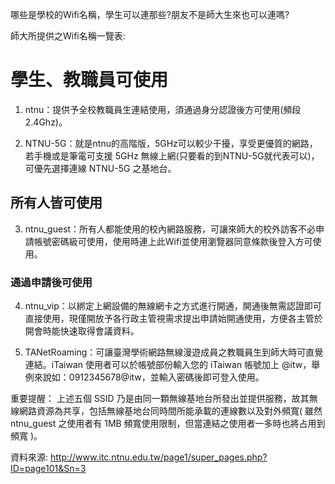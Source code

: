 哪些是學校的Wifi名稱，學生可以連那些?朋友不是師大生來也可以連嗎?

師大所提供之Wifi名稱一覽表:

# 學生、教職員可使用
 1. ntnu：提供予全校教職員生連結使用，須通過身分認證後方可使用(頻段2.4Ghz)。

2. NTNU-5G：就是ntnu的高階版，5GHz可以較少干擾，享受更優質的網路，若手機或是筆電可支援 5GHz 無線上網(只要看的到NTNU-5G就代表可以)，可優先選擇連線 NTNU-5G 之基地台。

## 所有人皆可使用
 3. ntnu_guest：所有人都能使用的校內網路服務，可讓來師大的校外訪客不必申請帳號密碼級可使用，使用時連上此Wifi並使用瀏覽器同意條款後登入方可使用。

###  通過申請後可使用
 4. ntnu_vip：以綁定上網設備的無線網卡之方式進行開通，開通後無需認證即可直接使用，現僅開放予各行政主管視需求提出申請始開通使用，方便各主管於開會時能快速取得會議資料。

5. TANetRoaming：可讓臺灣學術網路無線漫遊成員之教職員生到師大時可直覺連結。iTaiwan 使用者可以於帳號部份輸入您的 iTaiwan 帳號加上 @itw，舉例來說如：0912345678@itw，並輸入密碼後即可登入使用。

重要提醒：
 上述五個 SSID 乃是由同一顆無線基地台所發出並提供服務，故其無線網路資源為共享，包括無線基地台同時間所能承載的連線數以及對外頻寬( 雖然 ntnu_guest 之使用者有 1MB 頻寬使用限制，但當連結之使用者一多時也將占用到頻寬 )。

資料來源: http://www.itc.ntnu.edu.tw/page1/super_pages.php?ID=page101&Sn=3

